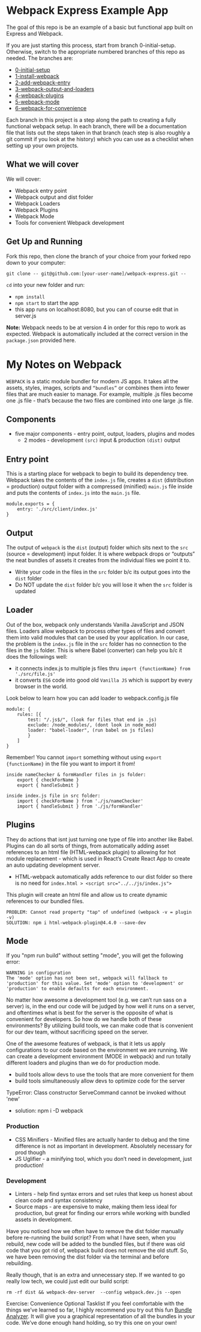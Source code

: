 # Webpack Express Example App

The goal of this repo is be an example of a basic but functional app built on Express and Webpack.

If you are just starting this process, start from branch 0-initial-setup. Otherwise, switch to the appropriate numbered branches of this repo as needed. The branches are:
- [0-initial-setup](https://github.com/udacity/fend-webpack-content/tree/0-initial-setup)
- [1-install-webpack](https://github.com/udacity/fend-webpack-content/tree/1-install-webpack)
- [2-add-webpack-entry](https://github.com/udacity/fend-webpack-content/tree/2-add-webpack-entry)
- [3-webpack-output-and-loaders](https://github.com/udacity/fend-webpack-content/tree/3-webpack-output-and-loaders)
- [4-webpack-plugins](https://github.com/udacity/fend-webpack-content/tree/4-webpack-plugins)
- [5-webpack-mode](https://github.com/udacity/fend-webpack-content/tree/5-webpack-mode)
- [6-webpack-for-convenience](https://github.com/udacity/fend-webpack-content/tree/6-webpack-for-convenience)

Each branch in this project is a step along the path to creating a fully functional webpack setup. In each branch, there will be a documentation file that lists out the steps taken in that branch (each step is also roughly a git commit if you look at the history) which you can use as a checklist when setting up your own projects. 

## What we will cover

We will cover:

- Webpack entry point
- Webpack output and dist folder
- Webpack Loaders
- Webpack Plugins
- Webpack Mode
- Tools for convenient Webpack development

## Get Up and Running

Fork this repo, then clone the branch of your choice from your forked repo down to your computer:

```
git clone -- git@github.com:[your-user-name]/webpack-express.git --
```

`cd` into your new folder and run:
- ```npm install```
- ```npm start``` to start the app
- this app runs on localhost:8080, but you can of course edit that in server.js

**Note:** Webpack needs to be at version 4 in order for this repo to work as expected. Webpack is automatically included at the correct version in the `package.json` provided here.

# My Notes on Webpack
`WEBPACK` is a static module bundler for modern JS apps. It takes all the assets, styles, images, scripts and `“bundles”` or combines them into fewer files that are much easier to manage. For example, multiple .js files become one .js file - that’s because the two files are combined into one large .js file.

## Components
- five major components - entry point, output, loaders, plugins and modes
  - 2 modes - development `(src)` input & production `(dist)` output

## Entry point
This is a starting place for webpack to begin to build its dependency tree. Webpack takes the contents of the `index.js` file, creates a `dist` (distribution = production) output folder with a compressed (minified) `main.js` file inside and puts the contents of `index.js` into the `main.js` file.
```
module.exports = {
    entry: './src/client/index.js'
}
```

## Output
The output of `webpack` is the `dist` (output) folder which sits next to the `src` (source = development) input folder. It is where webpack drops or “outputs” the neat bundles of assets it creates from the individual files we point it to.
- Write your code in the files in the `src` folder b/c its output goes into the `dist` folder
- Do NOT update the `dist` folder b/c you will lose it when the `src` folder is updated

## Loader
Out of the box, webpack only understands Vanilla JavaScript and JSON files. Loaders allow webpack to process other types of files and convert them into valid modules that can be used by your application. In our case, the problem is the `index.js` file in the `src` folder has no connection to the files in the `js` folder. This is where Babel (converter) can help you b/c it does the followings well:
- it connects index.js to multiple js files thru `import {functionName} from './src/file.js'`
- it converts `ES6` code into good old `Vanilla JS` which is support by every browser in the world.

Look below to learn how you can add loader to webpack.config.js file
```
module: {
    rules: [{
        test: "/.js$/", (look for files that end in .js)
        exclude: /node_modules/, (dont look in node_mod)
        loader: "babel-loader", (run babel on js files)
        }
    ]
}
```
Remember! You cannot `import` something without using `export {functionName}` in the file you want to import it from!
```
inside nameChecker & formHandler files in js folder:
    export { checkForName }
    export { handleSubmit }

inside index.js file in src folder:
    import { checkForName } from './js/nameChecker'
    import { handleSubmit } from './js/formHandler'
```

## Plugins
They do actions that isnt just turning one type of file into another like Babel. Plugins can do all sorts of things, from automatically adding asset references to an html file (HTML-webpack plugin) to allowing for hot module replacement - which is used in React’s Create React App to create an auto updating development server.
- HTML-webpack automatically adds reference to our dist folder so there is no need for `index.html > <script src="../../js/index.js">`

This plugin will create an html file and allow us to create dynamic references to our bundled files.

    PROBLEM: Cannot read property "tap" of undefined (webpack -v = plugin -v)
    SOLUTION: npm i html-webpack-plugin@4.4.0 --save-dev

## Mode
If you "npm run build" without setting "mode", you will get the following error:

    WARNING in configuration
    The 'mode' option has not been set, webpack will fallback to 'production' for this value. Set 'mode' option to 'development' or 'production' to enable defaults for each environment.    

No matter how awesome a development tool (e.g. we can’t run sass on a server) is, in the end our code will be judged by how well it runs on a server, and oftentimes what is best for the server is the opposite of what is convenient for developers. So how do we handle both of these environments? By utilizing build tools, we can make code that is convenient for our dev team, without sacrificing speed on the server.

One of the awesome features of webpack, is that it lets us apply configurations to our code based on the environment we are running. We can create a development environment (MODE in webpack) and run totally different loaders and plugins than we do for production mode.

- build tools allow devs to use the tools that are more convenient for them
- build tools simultaneously allow devs to optimize code for the server

TypeError: Class constructor ServeCommand cannot be invoked without 'new'
- solution: npm i -D webpack

### Production
- CSS Minifiers - Minified files are actually harder to debug and the time difference is not as important in development. Absolutely necessary for prod though
- JS Uglifier - a minifying tool, which you don’t need in development, just production!

### Development
- Linters - help find syntax errors and set rules that keep us honest about clean code and syntax consistency
- Source maps - are expensive to make, making them less ideal for production, but great for finding our errors while working with bundled assets in development.

Have you noticed how we often have to remove the dist folder manually before re-running the build script? From what I have seen, when you rebuild, new code will be added to the bundled files, but if there was old code that you got rid of, webpack build does not remove the old stuff. So, we have been removing the dist folder via the terminal and before rebuilding.

Really though, that is an extra and unnecessary step. If we wanted to go really low tech, we could just edit our build script:

    rm -rf dist && webpack-dev-server  --config webpack.dev.js --open

Exercise: Convenience Optional Tasklist
If you feel comfortable with the things we’ve learned so far, I highly recommend you try out this fun [Bundle Analyzer](https://www.npmjs.com/package/webpack-bundle-analyzer). It will give you a graphical representation of all the bundles in your code. We’ve done enough hand holding, so try this one on your own!